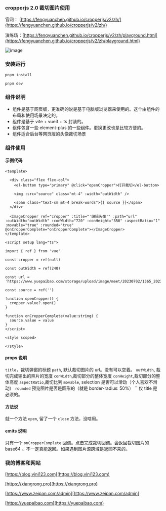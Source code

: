### cropperjs 2.0 裁切图片使用

官网： [https://fengyuanchen.github.io/cropperjs/v2/zh/](https://fengyuanchen.github.io/cropperjs/v2/zh/)

演练场：[https://fengyuanchen.github.io/cropperjs/v2/zh/playground.html](https://fengyuanchen.github.io/cropperjs/v2/zh/playground.html)


![image](https://github.com/vinistudy/cropperjs2.0/blob/main/demo.gif)

### 安装运行

```sh
pnpm install

pnpm dev
```

### 组件说明

- 组件是基于网页版，更准确的说是基于电脑版浏览器来使用的。这个由组件的布局和使用场景决定的。
- 组件是基于 vite + vue3 + ts 封装的。
- 组件包含一些 element-plus 的一些组件。更换更改也是比较方便的。
- 组件适合后台等网页版的头像裁切场景
  
### 组件使用

#### 示例代码
```
<template>
  
  <div class="flex flex-col">
    <el-button type="primary" @click="openCropper">打开裁切</el-button>

    <img :src="source" class="mt-4" :width="outWidth" />

    <span class="text-sm mt-4 break-words">{{ source }}</span>
  </div>

  <ImageCropper ref="cropper" :title="'编辑头像'" :path="url" :outWidth="outWidth" :conWidth="720" :conHeight="350" :aspectRatio="1" :movable="true" :rounded="true" @onCropperComplete="onCropperComplete"></ImageCropper>
</template>

<script setup lang="ts">

import { ref } from 'vue'

const cropper = ref(null)

const outWidth = ref(240)

const url = 'https://www.yuepaibao.com/storage/upload/image/meet/20230702/1365_20230702065630jUV1Sq_l.jpg'

const source = ref('')

function openCropper() {
  cropper.value?.open()
}

function onCropperComplete(value:string) {
  source.value = value
}
</script>

<style scoped>

</style>
```

#### props 说明

`title`，裁切弹窗的标题
`path`, 默认裁切图片的 url。没有可以空着。
`outWidth`, 裁切完成输出的照片的宽度
`conWidth`,裁切部分的整体宽度
`conHeight`,裁切部分的整体高度
`aspectRatio`,裁切比列
`movable`, selection 是否可以滑动（个人喜欢不滑动）
`rounded` 预览图片是否是圆形的（就是 border-radius: 50%）
``
仅 title 是必须的。
#### 方法说

就一个方法 `open`, 留了一个 `close` 方法，没啥用。

#### emits 说明

只有一个 `onCropperComplete` 回调。点击完成裁切回调。会返回裁切图片的 base64 。不一定真能返回。如果遇到图片源跨域是返回不来的。

### 我的博客和网站

[https://blog.vini123.com](https://blog.vini123.com)

[https://xiangrong.pro](https://xiangrong.pro)

[https://www.zeipan.com/admin][https://www.zeipan.com/admin]

[https://yuepaibao.com](https://yuepaibao.com)

